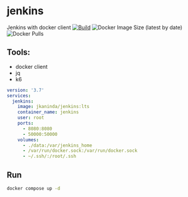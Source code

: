 # jenkins
Jenkins with docker client
[![Build](https://github.com/jkaninda/jenkins/actions/workflows/build.yml/badge.svg)](https://github.com/jkaninda/jenkins/actions/workflows/build.yml)
![Docker Image Size (latest by date)](https://img.shields.io/docker/image-size/jkaninda/jenkins?style=flat-square)
![Docker Pulls](https://img.shields.io/docker/pulls/jkaninda/jenkins?style=flat-square)


## Tools:
- docker client
- jq
- k6

```yaml
version: '3.7'
services:
  jenkins:
    image: jkaninda/jenkins:lts
    container_name: jenkins
    user: root
    ports:
      - 8080:8080
      - 50000:50000
    volumes:
      - ./data:/var/jenkins_home
      - /var/run/docker.sock:/var/run/docker.sock
      - ~/.ssh/:/root/.ssh
```
## Run 
```sh
docker compose up -d
```
